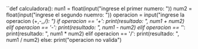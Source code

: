 ``def calculadora():
    nun1 = float(input("ingrese el primer numero: "))
    num2 = float(input("ingrese el segundo nuemro: "))
    operacion = input("ingrese la operacion (+,-,*,/): ")
    if operacion == '+':
        print(resultado: ", num1 + num2)
    elif operacion == '-':
        print(resultado: ", num1 - num2)
    elif operacion == '*':
        print(resultado: ", num1 * num2)
    elif operacion == '/':
        print(resultado: ", num1 / num2)
    else:
        print("operacion no valida")
